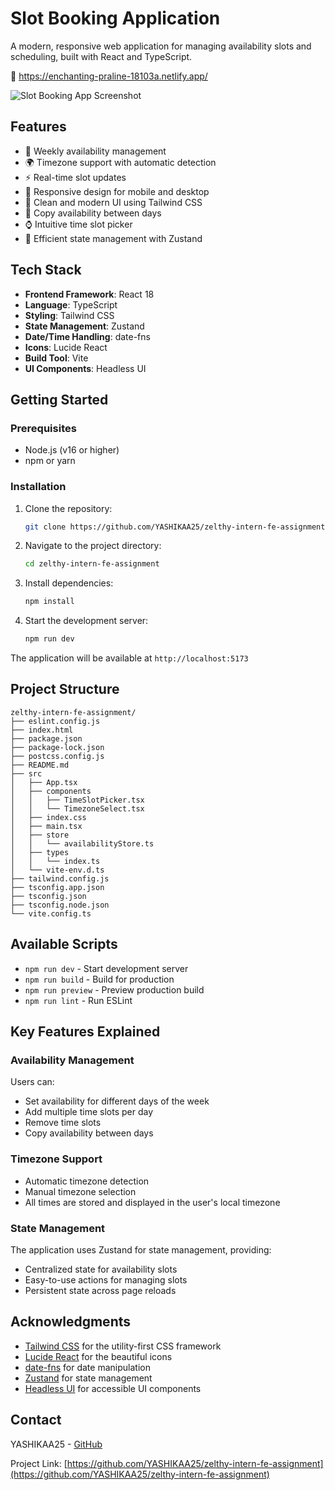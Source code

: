 # Slot Booking Application

A modern, responsive web application for managing availability slots and scheduling, built with React and TypeScript.

🔗 https://enchanting-praline-18103a.netlify.app/

![Slot Booking App Screenshot](https://images.unsplash.com/photo-1506784983877-45594efa4cbe?auto=format&fit=crop&q=80&w=2068)

## Features

- 📅 Weekly availability management
- 🌍 Timezone support with automatic detection
- ⚡ Real-time slot updates
- 📱 Responsive design for mobile and desktop
- 🎨 Clean and modern UI using Tailwind CSS
- 🔄 Copy availability between days
- ⌚ Intuitive time slot picker
- 🎯 Efficient state management with Zustand

## Tech Stack

- **Frontend Framework**: React 18
- **Language**: TypeScript
- **Styling**: Tailwind CSS
- **State Management**: Zustand
- **Date/Time Handling**: date-fns
- **Icons**: Lucide React
- **Build Tool**: Vite
- **UI Components**: Headless UI

## Getting Started

### Prerequisites

- Node.js (v16 or higher)
- npm or yarn

### Installation

1. Clone the repository:
   ```bash
   git clone https://github.com/YASHIKAA25/zelthy-intern-fe-assignment.git
   ```

2. Navigate to the project directory:
   ```bash
   cd zelthy-intern-fe-assignment
   ```

3. Install dependencies:
   ```bash
   npm install
   ```

4. Start the development server:
   ```bash
   npm run dev
   ```

The application will be available at `http://localhost:5173`

## Project Structure

```
zelthy-intern-fe-assignment/
├── eslint.config.js
├── index.html
├── package.json
├── package-lock.json
├── postcss.config.js
├── README.md
├── src
│   ├── App.tsx
│   ├── components
│   │   ├── TimeSlotPicker.tsx
│   │   └── TimezoneSelect.tsx
│   ├── index.css
│   ├── main.tsx
│   ├── store
│   │   └── availabilityStore.ts
│   ├── types
│   │   └── index.ts
│   └── vite-env.d.ts
├── tailwind.config.js
├── tsconfig.app.json
├── tsconfig.json
├── tsconfig.node.json
└── vite.config.ts

```

## Available Scripts

- `npm run dev` - Start development server
- `npm run build` - Build for production
- `npm run preview` - Preview production build
- `npm run lint` - Run ESLint

## Key Features Explained

### Availability Management

Users can:
- Set availability for different days of the week
- Add multiple time slots per day
- Remove time slots
- Copy availability between days

### Timezone Support

- Automatic timezone detection
- Manual timezone selection
- All times are stored and displayed in the user's local timezone

### State Management

The application uses Zustand for state management, providing:
- Centralized state for availability slots
- Easy-to-use actions for managing slots
- Persistent state across page reloads

## Acknowledgments

- [Tailwind CSS](https://tailwindcss.com/) for the utility-first CSS framework
- [Lucide React](https://lucide.dev/) for the beautiful icons
- [date-fns](https://date-fns.org/) for date manipulation
- [Zustand](https://zustand-demo.pmnd.rs/) for state management
- [Headless UI](https://headlessui.com/) for accessible UI components

## Contact

YASHIKAA25 - [GitHub](https://github.com/YASHIKAA25)

Project Link: [https://github.com/YASHIKAA25/zelthy-intern-fe-assignment](https://github.com/YASHIKAA25/zelthy-intern-fe-assignment)



